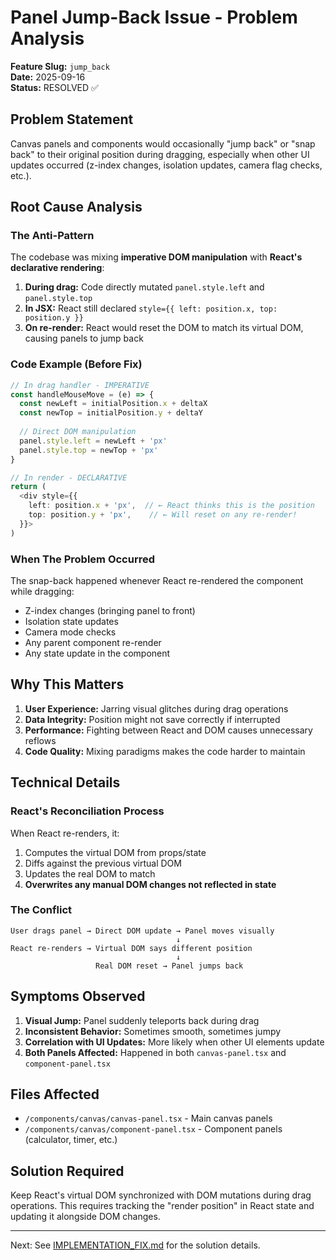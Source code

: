 # Panel Jump-Back Issue - Problem Analysis

**Feature Slug:** `jump_back`  
**Date:** 2025-09-16  
**Status:** RESOLVED ✅

## Problem Statement

Canvas panels and components would occasionally "jump back" or "snap back" to their original position during dragging, especially when other UI updates occurred (z-index changes, isolation updates, camera flag checks, etc.).

## Root Cause Analysis

### The Anti-Pattern
The codebase was mixing **imperative DOM manipulation** with **React's declarative rendering**:

1. **During drag:** Code directly mutated `panel.style.left` and `panel.style.top`
2. **In JSX:** React still declared `style={{ left: position.x, top: position.y }}`
3. **On re-render:** React would reset the DOM to match its virtual DOM, causing panels to jump back

### Code Example (Before Fix)
```typescript
// In drag handler - IMPERATIVE
const handleMouseMove = (e) => {
  const newLeft = initialPosition.x + deltaX
  const newTop = initialPosition.y + deltaY
  
  // Direct DOM manipulation
  panel.style.left = newLeft + 'px'
  panel.style.top = newTop + 'px'
}

// In render - DECLARATIVE
return (
  <div style={{
    left: position.x + 'px',  // ← React thinks this is the position
    top: position.y + 'px',    // ← Will reset on any re-render!
  }}>
)
```

### When The Problem Occurred
The snap-back happened whenever React re-rendered the component while dragging:
- Z-index changes (bringing panel to front)
- Isolation state updates
- Camera mode checks
- Any parent component re-render
- Any state update in the component

## Why This Matters

1. **User Experience:** Jarring visual glitches during drag operations
2. **Data Integrity:** Position might not save correctly if interrupted
3. **Performance:** Fighting between React and DOM causes unnecessary reflows
4. **Code Quality:** Mixing paradigms makes the code harder to maintain

## Technical Details

### React's Reconciliation Process
When React re-renders, it:
1. Computes the virtual DOM from props/state
2. Diffs against the previous virtual DOM
3. Updates the real DOM to match
4. **Overwrites any manual DOM changes not reflected in state**

### The Conflict
```
User drags panel → Direct DOM update → Panel moves visually
                                     ↓
React re-renders → Virtual DOM says different position
                                     ↓
                   Real DOM reset → Panel jumps back
```

## Symptoms Observed

1. **Visual Jump:** Panel suddenly teleports back during drag
2. **Inconsistent Behavior:** Sometimes smooth, sometimes jumpy
3. **Correlation with UI Updates:** More likely when other UI elements update
4. **Both Panels Affected:** Happened in both `canvas-panel.tsx` and `component-panel.tsx`

## Files Affected

- `/components/canvas/canvas-panel.tsx` - Main canvas panels
- `/components/canvas/component-panel.tsx` - Component panels (calculator, timer, etc.)

## Solution Required

Keep React's virtual DOM synchronized with DOM mutations during drag operations. This requires tracking the "render position" in React state and updating it alongside DOM changes.

---

Next: See [IMPLEMENTATION_FIX.md](./IMPLEMENTATION_FIX.md) for the solution details.